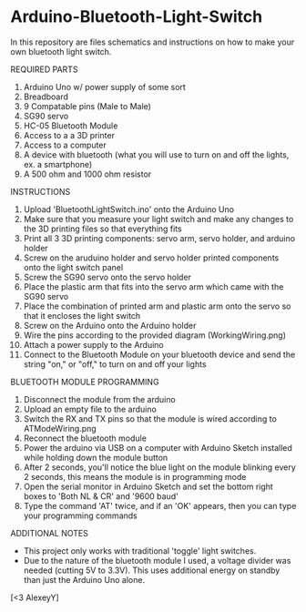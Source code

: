# Arduino-Bluetooth-Light-Switch
In this repository are files schematics and instructions on how to make your own bluetooth light switch.

REQUIRED PARTS
1. Arduino Uno w/ power supply of some sort
2. Breadboard
3. 9 Compatable pins (Male to Male)
4. SG90 servo
5. HC-05 Bluetooth Module
6. Access to a a 3D printer
7. Access to a computer
8. A device with bluetooth (what you will use to turn on and off the lights, ex. a smartphone)
9. A 500 ohm and 1000 ohm resistor

INSTRUCTIONS
1. Upload 'BluetoothLightSwitch.ino' onto the Arduino Uno
2. Make sure that you measure your light switch and make any changes to the 3D printing files so that everything fits
3. Print all 3 3D printing components: servo arm, servo holder, and arduino holder
4. Screw on the aruduino holder and servo holder printed components onto the light switch panel
5. Screw the SG90 servo onto the servo holder
6. Place the plastic arm that fits into the servo arm which came with the SG90 servo
7. Place the combination of printed arm and plastic arm onto the servo so that it encloses the light switch
8. Screw on the Arduino onto the Arduino holder
9. Wire the pins according to the provided diagram (WorkingWiring.png)
10. Attach a power supply to the Arduino
11. Connect to the Bluetooth Module on your bluetooth device and send the string "on," or "off," to turn on and off your lights

BLUETOOTH MODULE PROGRAMMING
1. Disconnect the module from the arduino
2. Upload an empty file to the arduino
3. Switch the RX and TX pins so that the module is wired according to ATModeWiring.png
4. Reconnect the bluetooth module
5. Power the arduino via USB on a computer with Arduino Sketch installed while holding down the module button
6. After 2 seconds, you'll notice the blue light on the module blinking every 2 seconds, this means the module is in programming mode
7. Open the serial monitor in Arduino Sketch and set the bottom right boxes to 'Both NL & CR' and '9600 baud'
8. Type the command 'AT' twice, and if an 'OK' appears, then you can type your programming commands

ADDITIONAL NOTES
- This project only works with traditional 'toggle' light switches.
- Due to the nature of the bluetooth module I used, a voltage divider was needed (cutting 5V to 3.3V). This uses additional energy on standby than just the Arduino Uno alone.

[<3 AlexeyY]
